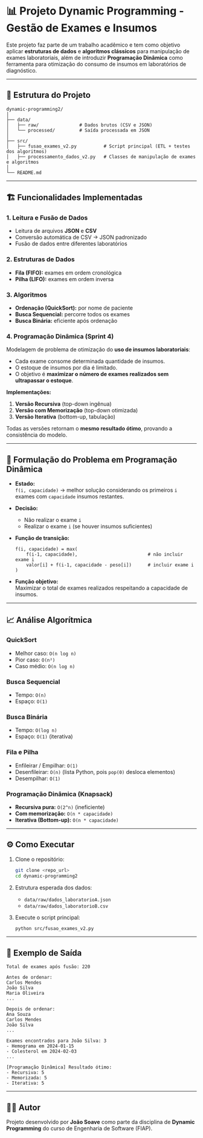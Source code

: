 # 📊 Projeto Dynamic Programming - Gestão de Exames e Insumos

Este projeto faz parte de um trabalho acadêmico e tem como objetivo aplicar **estruturas de dados** e **algoritmos clássicos** para manipulação de exames laboratoriais, além de introduzir **Programação Dinâmica** como ferramenta para otimização do consumo de insumos em laboratórios de diagnóstico.

---

## 🚀 Estrutura do Projeto

```
dynamic-programming2/
│
├── data/
│   ├── raw/               # Dados brutos (CSV e JSON)
│   └── processed/         # Saída processada em JSON
│
├── src/
│   ├── fusao_exames_v2.py          # Script principal (ETL + testes dos algoritmos)
│   ├── processamento_dados_v2.py   # Classes de manipulação de exames e algoritmos
│
└── README.md
```

---

## 🏗️ Funcionalidades Implementadas

### **1. Leitura e Fusão de Dados**
- Leitura de arquivos **JSON** e **CSV**
- Conversão automática de CSV → JSON padronizado
- Fusão de dados entre diferentes laboratórios

### **2. Estruturas de Dados**
- **Fila (FIFO):** exames em ordem cronológica
- **Pilha (LIFO):** exames em ordem inversa

### **3. Algoritmos**
- **Ordenação (QuickSort):** por nome de paciente  
- **Busca Sequencial:** percorre todos os exames  
- **Busca Binária:** eficiente após ordenação  

### **4. Programação Dinâmica (Sprint 4)**
Modelagem de problema de otimização do **uso de insumos laboratoriais**:
- Cada exame consome determinada quantidade de insumos.
- O estoque de insumos por dia é limitado.
- O objetivo é **maximizar o número de exames realizados sem ultrapassar o estoque**.

**Implementações:**
1. **Versão Recursiva** (top-down ingênua)  
2. **Versão com Memorização** (top-down otimizada)  
3. **Versão Iterativa** (bottom-up, tabulação)  

Todas as versões retornam o **mesmo resultado ótimo**, provando a consistência do modelo.

---

## 🔎 Formulação do Problema em Programação Dinâmica

- **Estado:**  
  `f(i, capacidade)` → melhor solução considerando os primeiros `i` exames com `capacidade` insumos restantes.  

- **Decisão:**  
  - Não realizar o exame `i`  
  - Realizar o exame `i` (se houver insumos suficientes)  

- **Função de transição:**  
  ```
  f(i, capacidade) = max(
      f(i-1, capacidade),                          # não incluir exame i
      valor[i] + f(i-1, capacidade - peso[i])      # incluir exame i
  )
  ```

- **Função objetivo:**  
  Maximizar o total de exames realizados respeitando a capacidade de insumos.

---

## 📈 Análise Algorítmica

### QuickSort
- Melhor caso: `O(n log n)`  
- Pior caso: `O(n²)`  
- Caso médio: `O(n log n)`  

### Busca Sequencial
- Tempo: `O(n)`  
- Espaço: `O(1)`  

### Busca Binária
- Tempo: `O(log n)`  
- Espaço: `O(1)` (iterativa)  

### Fila e Pilha
- Enfileirar / Empilhar: `O(1)`  
- Desenfileirar: `O(n)` (lista Python, pois `pop(0)` desloca elementos)  
- Desempilhar: `O(1)`  

### Programação Dinâmica (Knapsack)
- **Recursiva pura:** `O(2^n)` (ineficiente)  
- **Com memorização:** `O(n * capacidade)`  
- **Iterativa (Bottom-up):** `O(n * capacidade)`  

---

## ⚙️ Como Executar

1. Clone o repositório:  
   ```bash
   git clone <repo_url>
   cd dynamic-programming2
   ```

2. Estrutura esperada dos dados:
   - `data/raw/dados_laboratorioA.json`
   - `data/raw/dados_laboratorioB.csv`

3. Execute o script principal:  
   ```bash
   python src/fusao_exames_v2.py
   ```

---

## 📑 Exemplo de Saída

```
Total de exames após fusão: 220

Antes de ordenar:
Carlos Mendes
João Silva
Maria Oliveira
...

Depois de ordenar:
Ana Souza
Carlos Mendes
João Silva
...

Exames encontrados para João Silva: 3
- Hemograma em 2024-01-15
- Colesterol em 2024-02-03
...

[Programação Dinâmica] Resultado ótimo:
- Recursiva: 5
- Memorizada: 5
- Iterativa: 5
```

---

## 👨‍💻 Autor
Projeto desenvolvido por **João Soave** como parte da disciplina de **Dynamic Programming** do curso de Engenharia de Software (FIAP).
